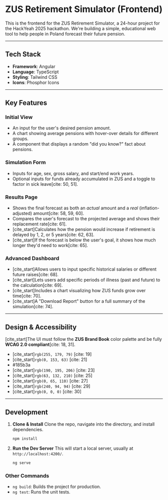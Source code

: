 # ZUS Retirement Simulator (Frontend)

This is the frontend for the ZUS Retirement Simulator, a 24-hour project for the HackYeah 2025 hackathon. We're building a simple, educational web tool to help people in Poland forecast their future pension.

---

## Tech Stack

- **Framework**: Angular
- **Language**: TypeScript
- **Styling**: Tailwind CSS
- **Icons**: Phosphor Icons

---

## Key Features

### Initial View

- An input for the user's desired pension amount.
- A chart showing average pensions with hover-over details for different groups.
- A component that displays a random "did you know?" fact about pensions.

### Simulation Form

- Inputs for age, sex, gross salary, and start/end work years.
- Optional inputs for funds already accumulated in ZUS and a toggle to factor in sick leave[cite: 50, 51].

### Results Page

- Shows the final forecast as both an _actual_ amount and a _real_ (inflation-adjusted) amount[cite: 58, 59, 60].
- Compares the user's forecast to the projected average and shows their replacement rate[cite: 61].
- [cite\_start]Calculates how the pension would increase if retirement is delayed by 1, 2, or 5 years[cite: 62, 63].
- [cite\_start]If the forecast is below the user's goal, it shows how much longer they'd need to work[cite: 65].

### Advanced Dashboard

- [cite\_start]Allows users to input specific historical salaries or different future raises[cite: 68].
- [cite\_start]Lets users add specific periods of illness (past and future) to the calculation[cite: 69].
- [cite\_start]Includes a chart visualizing how ZUS funds grow over time[cite: 70].
- [cite\_start]A "Download Report" button for a full summary of the simulation[cite: 74].

---

## Design & Accessibility

[cite\_start]The UI must follow the **ZUS Brand Book** color palette and be fully **WCAG 2.0 compliant**[cite: 18, 31].

- [cite\_start]`rgb(255, 179, 79)` [cite: 19]
- [cite\_start]`rgb(0, 153, 63)` [cite: 21]
- #185b3a
- [cite\_start]`rgb(190, 195, 206)` [cite: 23]
- [cite\_start]`rgb(63, 132, 210)` [cite: 25]
- [cite\_start]`rgb(0, 65, 110)` [cite: 27]
- [cite\_start]`rgb(240, 94, 94)` [cite: 29]
- [cite\_start]`rgb(0, 0, 0)` [cite: 30]

---

## Development

1.  **Clone & Install**
    Clone the repo, navigate into the directory, and install dependencies.

    ```sh
    npm install
    ```

2.  **Run the Dev Server**
    This will start a local server, usually at `http://localhost:4200/`.

    ```sh
    ng serve
    ```

### Other Commands

- `ng build`: Builds the project for production.
- `ng test`: Runs the unit tests.
